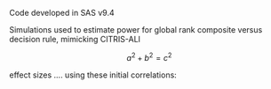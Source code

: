 Code developed in SAS v9.4

Simulations used to estimate power for global rank composite versus decision rule, mimicking CITRIS-ALI

```math
a^2+b^2=c^2
```

effect sizes ....
using these initial correlations: